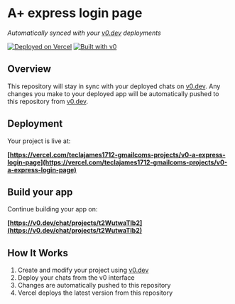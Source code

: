# A+ express login page

*Automatically synced with your [v0.dev](https://v0.dev) deployments*

[![Deployed on Vercel](https://img.shields.io/badge/Deployed%20on-Vercel-black?style=for-the-badge&logo=vercel)](https://vercel.com/teclajames1712-gmailcoms-projects/v0-a-express-login-page)
[![Built with v0](https://img.shields.io/badge/Built%20with-v0.dev-black?style=for-the-badge)](https://v0.dev/chat/projects/t2WutwaTIb2)

## Overview

This repository will stay in sync with your deployed chats on [v0.dev](https://v0.dev).
Any changes you make to your deployed app will be automatically pushed to this repository from [v0.dev](https://v0.dev).

## Deployment

Your project is live at:

**[https://vercel.com/teclajames1712-gmailcoms-projects/v0-a-express-login-page](https://vercel.com/teclajames1712-gmailcoms-projects/v0-a-express-login-page)**

## Build your app

Continue building your app on:

**[https://v0.dev/chat/projects/t2WutwaTIb2](https://v0.dev/chat/projects/t2WutwaTIb2)**

## How It Works

1. Create and modify your project using [v0.dev](https://v0.dev)
2. Deploy your chats from the v0 interface
3. Changes are automatically pushed to this repository
4. Vercel deploys the latest version from this repository
